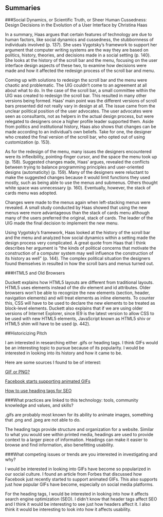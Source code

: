 ## Summaries

###Social Dynamics, or Scientific Truth, or Sheer Human Cussedness: Design Decisions in the Evolution of a User Interface by Christina Haas

In a summary, Haas argues that certain features of technology are due to human factors, like social dynamics and cussedness, the stubbornness of individuals involved (p. 137). She uses Vygotsky’s framework to support her argument that computer writing systems are the way they are based on politics, history, theories, and decisions made in a social setting (p. 140). She looks at the history of the scroll bar and the menu, focusing on the user interface design aspects of these two, to examine how decisions were made and how it affected the redesign process of the scroll bar and menu. 

Coming up with solutions to redesign the scroll bar and the menu were chaotic and problematic. The UIG couldn’t come to an agreement at all about what to do. In the case of the scroll bar, a small committee within the UIG was created to redesign the scroll bar. This resulted in many other versions being formed. Haas’ main point was the different versions of scroll bars presented did not really vary in design at all. The issue came from the unclear political position of the user advocates. The user advocates were seen as consultants, not as helpers in the actual design process, but were relegated to designers once a higher profile leader supported them. Aside from politics and institutional history, Haas also shows that changes can be made according to an individual’s own beliefs. Take for one, the designer who created the final version of the scroll bar, who opted out of using customization (p. 153).

As for the redesign of the menu, many issues the designers encountered were its inflexibility, pointing-finger cursor, and the space the menu took up (p. 158). Suggested changes made, Haas’ argues, revealed the conflicts between trying to balance programming principles and user-oriented designs (automaticity) (p. 159). Many of the designers were reluctant to make the suggested changes because it would limit functions they used mostly, such as being able to use the menus and submenus. Others thought white space was unnecessary (p. 160). Eventually, however, the stack of cards menu was adopted. 

Changes were made to the menus again when left-stacking menus were revealed. A small study conducted by Haas showed that using the new menus were more advantageous than the stack of cards menu although many of the users preferred the original, stack of cards. The leader of the UIG made the final decision to implement the new menu. 

Using Vygotsky’s framework, Haas looked at the history of the scroll bar and the menu and analyzed how social dynamics within a setting made the design process very complicated. A great quote from Haas that I think describes her argument is “the kinds of political concerns that motivate the construction of a computer system may well influence the construction of its history as well” (p. 144). The complex political situation the designers found themselves in resulted in how the scroll bars and menus turned out.

###HTML5 and Old Browsers

Duckett explains how HTML5 layouts are different from traditional layouts. HTML5 uses elements instead of the div element and id attributes. Older browsers won’t be able to recognize the new elements (section, header, navigation elements) and will treat elements as inline elements. To counter this, CSS will have to be used to declare the new elements to be treated as block-level elements. Duckett also explains that if we are using older versions of Internet Explorer, since IE9 is the latest version to allow CSS to be used with new HTML5 elements, JavaScript known as HTML5 shiv or HTML5 shim will have to be used (p. 442).


##Historicizing Pitch

I am interested in researching either .gifs or heading tags. I think GIFs would be an interesting topic to pursue because of its popularity. I would be interested in looking into its history and how it came to be. 

Here are some sources I found to be of interest:

[GIF or PNG?](http://www.w3.org/QA/Tips/png-gif)

[Facebook starts supporting animated GIFs](http://www.forbes.com/sites/amitchowdhry/2015/06/01/facebook-starts-supporting-animated-gifs/)

[How to use heading tags for SEO](http://blog.woorank.com/2013/04/how-to-use-heading-tags-for-seo/)


###What practices are linked to this technology: tools, community knowledge and values, and skills?

.gifs are probably most known for its ability to animate images, something that .png and .jpeg are not able to do. 

The heading tags provide structure and organization for a website. Similar to what you would see within printed media, headings are used to provide context to a larger piece of information. Headings can make it easier to browse and find information, also benefitting usability. 

###What competing issues or trends are you interested in investigating and why?

I would be interested in looking into GIFs have become so popularized in our social culture. I found an article from Forbes that discussed how Facebook just recently started to support animated GIFs. This also supports just how popular GIFs have become, especially on social media platforms.

For the heading tags, I would be interested in looking into how it affects search engine optimization (SEO). I didn't know that header tags affect SEO and I think it would be interesting to see just how headers affect it. I also think it would be interesting to look into how it affects usability.


